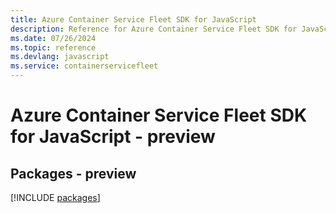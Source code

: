 ```yaml
---
title: Azure Container Service Fleet SDK for JavaScript
description: Reference for Azure Container Service Fleet SDK for JavaScript
ms.date: 07/26/2024
ms.topic: reference
ms.devlang: javascript
ms.service: containerservicefleet
---
```

# Azure Container Service Fleet SDK for JavaScript - preview
## Packages - preview
[!INCLUDE [packages](container-service-fleet-index.md)]